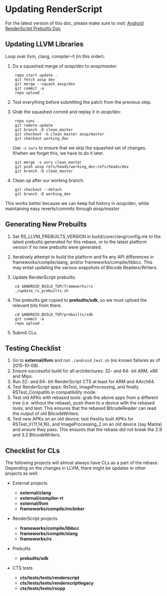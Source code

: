 Updating RenderScript
=====================

For the latest version of this doc, please make sure to visit:
[Android RenderScript Prebuilts Doc](https://android.googlesource.com/platform/external/clang/+/dev/RenderScriptPrebuilts.md)

Updating LLVM Libraries
-----------------------

Loop over llvm, clang, compiler-rt (in this order):

1. Do a squashed merge of *aosp/dev* to *aosp/master*.

        repo start update .
        git fetch aosp dev
        git merge --squash aosp/dev
        git commit -a
        repo upload .

2. Test everything before submitting the patch from the previous step.

3. Grab the squashed commit and replay it in *aosp/dev*.

        repo sync .
        git remote update
        git branch -D clean_master
        git checkout -b clean_master aosp/master
        git checkout working_dev

    Use `-s ours` to ensure that we skip the squashed set of changes.
    If/when we forget this, we have to do it later.

        git merge -s ours clean_master
        git push aosp refs/heads/working_dev:refs/heads/dev
        git branch -D clean_master

4. Clean up after our working branch.

        git checkout --detach
        git branch -D working_dev

This works better because we can keep full history in *aosp/dev*, while
maintaining easy reverts/commits through *aosp/master*.


Generating New Prebuilts
------------------------

1. Set RS_LLVM_PREBUILTS_VERSION in build/core/clang/config.mk to the latest
   prebuilts generated for this rebase, or to the latest platform version if no
   new prebuilts were generated.
2. Iteratively attempt to build the platform and fix any API differences in
   frameworks/compile/slang, and/or frameworks/compile/libbcc. This may entail
   updating the various snapshots of Bitcode Readers/Writers.
3. Update RenderScript prebuilts.

        cd $ANDROID_BUILD_TOP/frameworks/rs
        ./update_rs_prebuilts.sh

4. The prebuilts get copied to **prebuilts/sdk**, so we must upload the
relevant bits from there.

        cd $ANDROID_BUILD_TOP/prebuilts/sdk
        git commit -a
        repo upload .

5. Submit CLs.


Testing Checklist
-----------------

1. Go to **external/llvm** and run `./android_test.sh` (no known failures
as of 2015-10-08).
2. Ensure successful build for all architectures: 32- and 64- bit ARM, x86 and
Mips.
3. Run 32- and 64- bit RenderScript CTS at least for ARM and AArch64.
4. Test RenderScript apps: RsTest, ImageProcessing, and finally
RSTest\_Compatlib in compatibility mode.
5. Test old APKs with rebased tools: grab the above apps from a different tree
(i.e. without the rebase), push them to a device with the rebased tools, and
test.
This ensures that the rebased BitcodeReader can read the output of old
BitcodeWriters.
6. Test new APKs on an old device: test freshly built APKs for
RSTest\_V{11,14,16}, and ImageProcessing\_2 on an old device (say Manta) and
ensure they pass.
This ensures that the rebase did not break the 2.9 and 3.2 BitcodeWriters.


Checklist for CLs
-----------------

The following projects will almost always have CLs as a part of the rebase.
Depending on the changes in LLVM, there might be updates to other projects as
well.

* External projects

  * **external/clang**
  * **external/compiler-rt**
  * **external/llvm**
  * **frameworks/compile/mclinker**

* RenderScript projects

  * **frameworks/compile/libbcc**
  * **frameworks/compile/slang**
  * **frameworks/rs**

* Prebuilts
  * **prebuilts/sdk**

* CTS tests

  * **cts/tests/tests/renderscript**
  * **cts/tests/tests/renderscriptlegacy**
  * **cts/tests/tests/rscpp**
